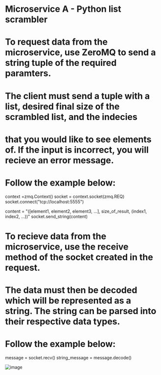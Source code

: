 # Microservice A - Python list scrambler

# To request data from the microservice, use ZeroMQ to send a string tuple of the required paramters.
# The client must send a tuple with a list, desired final size of the scrambled list, and the indecies
# that you would like to see elements of. If the input is incorrect, you will recieve an error message.
# Follow the example below:

context =zmq.Context()
socket = context.socket(zmq.REQ)
socket.connect("tcp://localhost:5555")

content = "([element1, element2, element3, ...], size_of_result, (index1, index2, ...))"
socket.send_string(content)

# To recieve data from the microservice, use the receive method of the socket created in the request.
# The data must then be decoded which will be represented as a string. The string can be parsed into their respective data types.
# Follow the example below:

message = socket.recv()
string_message = message.decode()

![image](https://github.com/user-attachments/assets/fda13547-a004-4fc2-bf8a-3f665dc3ddfe)
